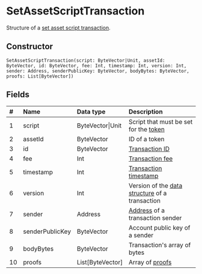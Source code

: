 # SetAssetScriptTransaction

Structure of a [set asset script transaction](/blockchain/transaction-type/set-asset-script-transaction.md).

## Constructor

``` ride
SetAssetScriptTransaction(script: ByteVector|Unit, assetId: ByteVector, id: ByteVector, fee: Int, timestamp: Int, version: Int, sender: Address, senderPublicKey: ByteVector, bodyBytes: ByteVector, proofs: List[ByteVector])
```

## Fields

| # | Name | Data type | Description |
| :--- | :--- | :--- | :--- |
| 1 | script | ByteVector&#124;Unit | Script that must be set for the [token](/blockchain/token.md) |
| 2 | assetId | ByteVector | ID of a token |
| 3 | id | ByteVector | [Transaction ID](/blockchain/transaction/transaction-id.md) |
| 4 | fee | Int | [Transaction fee](/blockchain/transaction-fee.md) |
| 5 | timestamp | Int | [Transaction timestamp](/blockchain/transaction/transaction-timestamp.md) |
| 6 | version | Int | Version of the [data structure](/blockchain/binary-format/transaction-binary-format.md) of a transaction |
| 7 | sender | Address | [Address](/blockchain/address.md) of a transaction sender |
| 8 | senderPublicKey | ByteVector | Account public key of a sender |
| 9 | bodyBytes | ByteVector | Transaction's array of bytes |
| 10 | proofs | List[ByteVector] | Array of [proofs](/blockchain/transaction-proof.md) |
